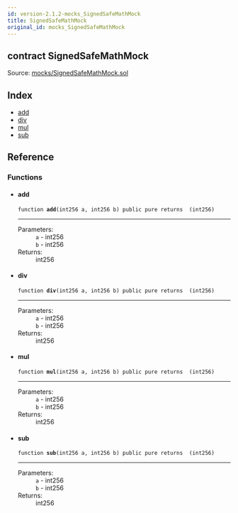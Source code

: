 ```yaml
---
id: version-2.1.2-mocks_SignedSafeMathMock
title: SignedSafeMathMock
original_id: mocks_SignedSafeMathMock
---
```


<div class="contract-doc"><div class="contract"><h2 class="contract-header"><span class="contract-kind">contract</span> SignedSafeMathMock</h2><div class="source">Source: <a href="https://github.com/OpenZeppelin/zeppelin-solidity/blob/v2.1.2/contracts/mocks/SignedSafeMathMock.sol" target="_blank">mocks/SignedSafeMathMock.sol</a></div></div><div class="index"><h2>Index</h2><ul><li><a href="mocks_SignedSafeMathMock.html#add">add</a></li><li><a href="mocks_SignedSafeMathMock.html#div">div</a></li><li><a href="mocks_SignedSafeMathMock.html#mul">mul</a></li><li><a href="mocks_SignedSafeMathMock.html#sub">sub</a></li></ul></div><div class="reference"><h2>Reference</h2><div class="functions"><h3>Functions</h3><ul><li><div class="item function"><span id="add" class="anchor-marker"></span><h4 class="name">add</h4><div class="body"><code class="signature">function <strong>add</strong><span>(int256 a, int256 b) </span><span>public </span><span>pure </span><span>returns  (int256) </span></code><hr/><dl><dt><span class="label-parameters">Parameters:</span></dt><dd><div><code>a</code> - int256</div><div><code>b</code> - int256</div></dd><dt><span class="label-return">Returns:</span></dt><dd>int256</dd></dl></div></div></li><li><div class="item function"><span id="div" class="anchor-marker"></span><h4 class="name">div</h4><div class="body"><code class="signature">function <strong>div</strong><span>(int256 a, int256 b) </span><span>public </span><span>pure </span><span>returns  (int256) </span></code><hr/><dl><dt><span class="label-parameters">Parameters:</span></dt><dd><div><code>a</code> - int256</div><div><code>b</code> - int256</div></dd><dt><span class="label-return">Returns:</span></dt><dd>int256</dd></dl></div></div></li><li><div class="item function"><span id="mul" class="anchor-marker"></span><h4 class="name">mul</h4><div class="body"><code class="signature">function <strong>mul</strong><span>(int256 a, int256 b) </span><span>public </span><span>pure </span><span>returns  (int256) </span></code><hr/><dl><dt><span class="label-parameters">Parameters:</span></dt><dd><div><code>a</code> - int256</div><div><code>b</code> - int256</div></dd><dt><span class="label-return">Returns:</span></dt><dd>int256</dd></dl></div></div></li><li><div class="item function"><span id="sub" class="anchor-marker"></span><h4 class="name">sub</h4><div class="body"><code class="signature">function <strong>sub</strong><span>(int256 a, int256 b) </span><span>public </span><span>pure </span><span>returns  (int256) </span></code><hr/><dl><dt><span class="label-parameters">Parameters:</span></dt><dd><div><code>a</code> - int256</div><div><code>b</code> - int256</div></dd><dt><span class="label-return">Returns:</span></dt><dd>int256</dd></dl></div></div></li></ul></div></div></div>
